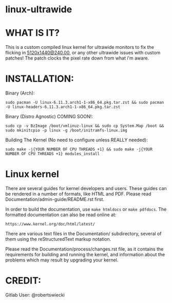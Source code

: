 # linux-ultrawide


# WHAT IS IT?

This is a custom compiled linux kernel for ultrawide monitors to fix the flicking in 5120x1440@240.00, or any other ultrawide issues with custom patches! The patch clocks the pixel rate down from what i'm aware.


# INSTALLATION:
Binary (Arch): 
```console
sudo pacman -U linux-6.11.3.arch1-1-x86_64.pkg.tar.zst && sudo pacman -U linux-headers-6.11.3.arch1-1-x86_64.pkg.tar.zst
```

Binary (Distro Agnostic) COMING SOON!:
```console
sudo cp -v BzImage /boot/vmlinuz-linux && sudo cp System.Map /boot && sudo mkinitcpio -p linux -g /boot/initramfs-linux.img
```

Building The Kernel (No need to configure unless REALLY needed):
```console
sudo make -j{YOUR NUMBER OF CPU THREADS +1} && sudo make -j{YOUR NUMBER OF CPU THREADS +1} modules_install
```

Linux kernel
============

There are several guides for kernel developers and users. These guides can
be rendered in a number of formats, like HTML and PDF. Please read
Documentation/admin-guide/README.rst first.

In order to build the documentation, use ``make htmldocs`` or
``make pdfdocs``.  The formatted documentation can also be read online at:

    https://www.kernel.org/doc/html/latest/

There are various text files in the Documentation/ subdirectory,
several of them using the reStructuredText markup notation.

Please read the Documentation/process/changes.rst file, as it contains the
requirements for building and running the kernel, and information about
the problems which may result by upgrading your kernel.

# CREDIT:
Gitlab User: @robertswiecki
